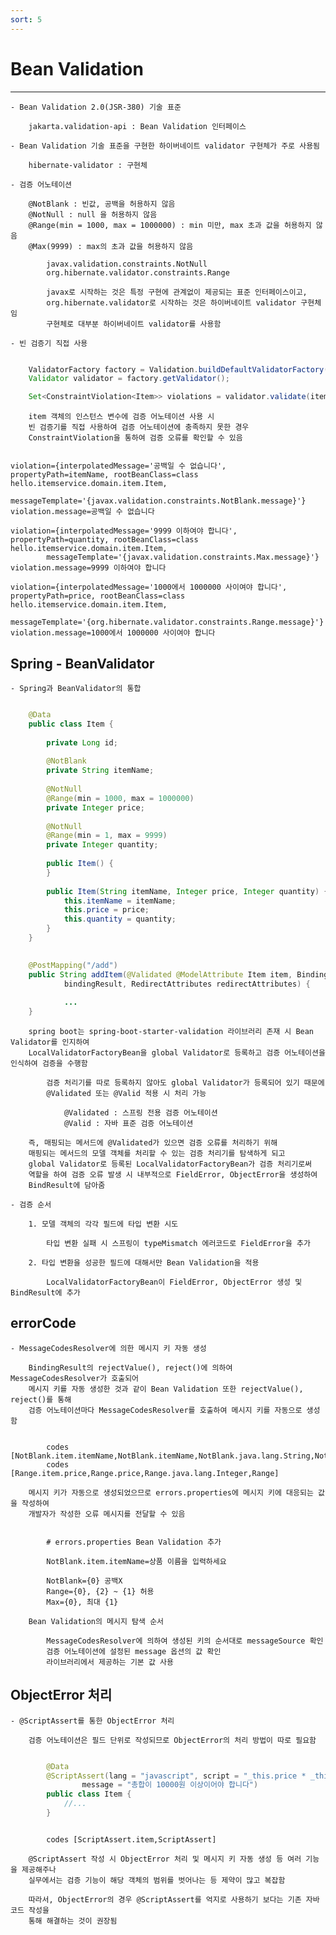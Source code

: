 ```yaml
---
sort: 5
---
```


# Bean Validation

---

    - Bean Validation 2.0(JSR-380) 기술 표준

        jakarta.validation-api : Bean Validation 인터페이스
    
    - Bean Validation 기술 표준을 구현한 하이버네이트 validator 구현체가 주로 사용됨

        hibernate-validator : 구현체

    - 검증 어노테이션

        @NotBlank : 빈값, 공백을 허용하지 않음
        @NotNull : null 을 허용하지 않음
        @Range(min = 1000, max = 1000000) : min 미만, max 초과 값을 허용하지 않음 
        @Max(9999) : max의 초과 값을 허용하지 않음

            javax.validation.constraints.NotNull
            org.hibernate.validator.constraints.Range

            javax로 시작하는 것은 특정 구현에 관계없이 제공되는 표준 인터페이스이고,
            org.hibernate.validator로 시작하는 것은 하이버네이트 validator 구현체임
            구현체로 대부분 하이버네이트 validator를 사용함

    - 빈 검증기 직접 사용

```java

    ValidatorFactory factory = Validation.buildDefaultValidatorFactory();
    Validator validator = factory.getValidator();

    Set<ConstraintViolation<Item>> violations = validator.validate(item);

```

        item 객체의 인스턴스 변수에 검증 어노테이션 사용 시
        빈 검증기를 직접 사용하여 검증 어노테이션에 충족하지 못한 경우
        ConstraintViolation을 통하여 검증 오류를 확인할 수 있음

```text

violation={interpolatedMessage='공백일 수 없습니다', propertyPath=itemName, rootBeanClass=class hello.itemservice.domain.item.Item, 
        messageTemplate='{javax.validation.constraints.NotBlank.message}'} 
violation.message=공백일 수 없습니다

violation={interpolatedMessage='9999 이하여야 합니다', propertyPath=quantity, rootBeanClass=class hello.itemservice.domain.item.Item, 
        messageTemplate='{javax.validation.constraints.Max.message}'} 
violation.message=9999 이하여야 합니다

violation={interpolatedMessage='1000에서 1000000 사이여야 합니다', propertyPath=price, rootBeanClass=class hello.itemservice.domain.item.Item, 
        messageTemplate='{org.hibernate.validator.constraints.Range.message}'} 
violation.message=1000에서 1000000 사이여야 합니다

```

## Spring - BeanValidator

    - Spring과 BeanValidator의 통합

```java

    @Data
    public class Item {
    
        private Long id;
    
        @NotBlank
        private String itemName;
    
        @NotNull
        @Range(min = 1000, max = 1000000)
        private Integer price;
    
        @NotNull
        @Range(min = 1, max = 9999)
        private Integer quantity;
    
        public Item() {
        }
    
        public Item(String itemName, Integer price, Integer quantity) {
            this.itemName = itemName;
            this.price = price;
            this.quantity = quantity;
        }
    }

```

```java
    
    @PostMapping("/add")
    public String addItem(@Validated @ModelAttribute Item item, BindingResult
            bindingResult, RedirectAttributes redirectAttributes) {
    
            ...
    }

```

        spring boot는 spring-boot-starter-validation 라이브러리 존재 시 Bean Validator를 인지하여 
        LocalValidatorFactoryBean을 global Validator로 등록하고 검증 어노테이션을 인식하여 검증을 수행함

            검증 처리기를 따로 등록하지 않아도 global Validator가 등록되어 있기 때문에
            @Validated 또는 @Valid 적용 시 처리 가능

                @Validated : 스프링 전용 검증 어노테이션
                @Valid : 자바 표준 검증 어노테이션

        즉, 매핑되는 메서드에 @Validated가 있으면 검증 오류를 처리하기 위해
        매핑되는 메서드의 모델 객체를 처리할 수 있는 검증 처리기를 탐색하게 되고
        global Validator로 등록된 LocalValidatorFactoryBean가 검증 처리기로써
        역할을 하여 검증 오류 발생 시 내부적으로 FieldError, ObjectError을 생성하여
        BindResult에 담아줌

    - 검증 순서

        1. 모델 객체의 각각 필드에 타입 변환 시도
            
            타입 변환 실패 시 스프링이 typeMismatch 에러코드로 FieldError을 추가

        2. 타입 변환을 성공한 필드에 대해서만 Bean Validation을 적용
                
            LocalValidatorFactoryBean이 FieldError, ObjectError 생성 및 BindResult에 추가

## errorCode

    - MessageCodesResolver에 의한 메시지 키 자동 생성

        BindingResult의 rejectValue(), reject()에 의하여 MessageCodesResolver가 호출되어
        메시지 키를 자동 생성한 것과 같이 Bean Validation 또한 rejectValue(), reject()를 통해
        검증 어노테이션마다 MessageCodesResolver를 호출하여 메시지 키를 자동으로 생성함

```text

        codes [NotBlank.item.itemName,NotBlank.itemName,NotBlank.java.lang.String,NotBlank]
        codes [Range.item.price,Range.price,Range.java.lang.Integer,Range]

```

        메시지 키가 자동으로 생성되었으므로 errors.properties에 메시지 키에 대응되는 값을 작성하여
        개발자가 작성한 오류 메시지를 전달할 수 있음

```properties

        # errors.properties Bean Validation 추가 
        
        NotBlank.item.itemName=상품 이름을 입력하세요
        
        NotBlank={0} 공백X
        Range={0}, {2} ~ {1} 허용
        Max={0}, 최대 {1}

```

        Bean Validation의 메시지 탐색 순서

            MessageCodesResolver에 의하여 생성된 키의 순서대로 messageSource 확인
            검증 어노테이션에 설정된 message 옵션의 값 확인
            라이브러리에서 제공하는 기본 값 사용
        
## ObjectError 처리

    - @ScriptAssert를 통한 ObjectError 처리

        검증 어노테이션은 필드 단위로 작성되므로 ObjectError의 처리 방법이 따로 필요함
        
```java

        @Data
        @ScriptAssert(lang = "javascript", script = "_this.price * _this.quantity >= 10000", 
                message = "총합이 10000원 이상이어야 합니다")
        public class Item {
            //...
        }

```

```text

        codes [ScriptAssert.item,ScriptAssert]

```

        @ScriptAssert 작성 시 ObjectError 처리 및 메시지 키 자동 생성 등 여러 기능을 제공해주나
        실무에서는 검증 기능이 해당 객체의 범위를 벗어나는 등 제약이 많고 복잡함

        따라서, ObjectError의 경우 @ScriptAssert를 억지로 사용하기 보다는 기존 자바 코드 작성을
        통해 해결하는 것이 권장됨